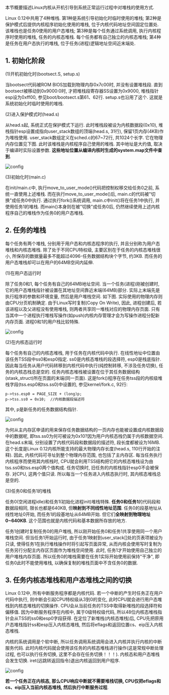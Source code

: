 本节概要描述Linux内核从开机引导到系统正常运行过程中对堆栈的使用方式. 

Linux 0.12中共用了4种堆栈. 第1种是系统引导初始化时临时使用的堆栈; 第2种是保护模式后提供内核程序初始化使用的堆栈, 位于内核代码地址空间固定位置处. 该堆栈也是任务0使用的用户态堆栈; 第3种是每个任务通过系统调用, 执行内核程序时使用的堆栈, 任务的内核态堆栈. 每个任务都有自己独立的内核态堆栈; 第4种是任务在用户态执行的堆栈, 位于任务(进程)逻辑地址空间近末端处. 

## 1. 初始化阶段

(1)开机初始化时(bootsect.S, setup.s)

当bootsect代码被ROM BIOS加载到物理内存0x7c00时, 并没有设置堆栈段. 直到bootsect被移动到0x9000:0时, 才把堆栈段寄存器SS设置为0x9000, 堆栈指针esp设为0xff00, 参见boot/bootsect.s第61、62行. setup.s也沿用了这个. 这就是系统初始化时临时使用的堆栈. 

(2)进入保护模式时(head.s)

从head.s起, 系统正式在保护模式下运行. 此时堆栈段被设为内核数据段(0x10), 堆栈指针esp设置成指向user\_stack数组的顶端(head.s, 31行), 保留1页内存(4KB)作为堆栈使用. user\_stack数组定义在sched.c的67\~72行, 共1024个长字. 它在物理内存位置见下图. 此时该堆栈是内核程序自己使用的堆栈. 其中地址是大约值, 取决于编译时实际设置参数. **这些地址位置从编译内核时生成的system.map文件中查到**. 

![config](images/29.png)

(3)初始化时(main.c)

在init/main.c中, 执行move\_to\_user\_mode()代码把控制权移交给任务0之前, 系统一直使用上述堆栈. 而在执行move\_to\_user\_mode()后, main.c的代码被"切换"成任务0中执行. 通过执行fork()系统调用, main.c中init()将在任务1中执行, 并使用任务1的堆栈. 而main()本身则在被"切换"成任务0后, 仍然继续使用上述内核程序自己的堆栈作为任务0的用户态堆栈. 

## 2. 任务的堆栈

每个任务有两个堆栈, 分别用于用户态和内核态程序的执行, 并且分别称为用户态堆栈和内核态堆栈. 除了处于不同CPU特权级, 主要区别在于任务的内核态堆栈很小, 所保存的数据量最多不能超过4096-任务数据结构块个字节, 约3KB. 而任务的用户态堆栈却可以在用户的64MB空间内延伸. 

(1)在用户态运行时

除了任务0和1, 每个任务有自己的64MB地址空间. 当一个任务(进程)刚被创建时, 它的用户态堆栈指针被设置在其地址空间靠近末端(64MB)部分. 实际上末端先是执行程序的参数和环境变量, 然后是用户堆栈空间. 如下图. 实际使用的物理内存则由CPU分页机制确定. 由于Linux写时复制(Copy On Write), 因此, 进程创建后, 若该进程以及父进程没有使用堆栈, 则两者共享同一堆栈对应的物理内存页面. 只有当其中一个进程执行堆栈写操作(如push)内核内存管理才会为写操作进程分配新内存页面. 进程0和1的用户栈比较特殊. 

![config](images/30.png)

(2)在内核态运行时

每个任务有自己的内核态堆栈, 用于任务在内核代码中执行. 在线性地址中位置由该任务TSS段中ss0和esp0指定. ss0是内核态堆栈的段选择符, esp0是栈底指针. 因此每当任务从用户代码转移到内核代码中执行(纯控制转移, 不涉及任务切换), 任务的内核态栈总是空的. 任务内核态堆栈被设置在位于其任务数据结构(stask\_struct)所在页面的末端(同一页面). 这是fork()程序在任务tss段的内核级堆栈字段(tss.esp0和tss.ss0)中设置的, 参见kernel/fork.c, 92行: 

```
p->tss.esp0 = PAGE_SIZE + (long)p;
p->tss.ss0 = 0x10;  //内核数据段描述符
```

其中, p是新任务的任务数据结构指针. 

![config](images/31.png)

为何从主内存区申请的用来保存任务数据结构的一页内存也能被设置成内核数据段中的数据呢, 即tss.ss0为何可被设为0x10?因为用户内核态栈仍属于内核数据空间. 在head.s末端, 分别设置了内核代码段和数据段的描述符, 段长度都被设为16MB. 这个长度是Linux 0.12内核所能支持的最大物理内存长度(head.s, 110行开始的注释). 因此, 内核代码可寻址到整个物理内存范围, 也包括了主内存区. 每当任务执行内核程序而使用其内核栈时, CPU就会利用TSS结构把它的内核态堆栈设为由tss.ss0和tss.esp0两个值构成. 任务切换时, 旧任务的内核栈指针esp0不会被保存. 对CPU, 这两个值只读. 所以每当一个任务进入内核态执行时, 其内核态堆栈总是空的. 

(3)任务0和任务1的堆栈

任务0(空闲进程idle)和任务1(初始化进程init)堆栈特殊. **任务0和任务1**的代码段和数据段相同, 限长也都是640KB, 但**映射到不同线性地址范围**. 任务0的段基地址从线性地址0开始, 而任务1的段基地址从64MB开始. 但它们**全映射到物理地址0\~640KB**. 这个范围也就是内核代码和基本数据所存放的地方. 

任务1创建时复制任务0的用户堆栈, 所以刚开始任务0和任务1共享使用同一个用户堆栈空间. 但当任务1开始运行时, 由于任务1映射到user\_stack[]处的页表项被设为只读, 使得任务1在执行堆栈操作时将引起写页面异常, 从而内核会使用写时复制为任务另行分配主内存区页面作为堆栈空间使用. 此时, 任务1才开始使用自己独立的用户堆栈内存页面. 所以任务0的堆栈需要在任务1实际开始使用前保持"干净", 即任务0此时不能使用堆栈, 以确保复制的堆栈页面中不含任务0的数据. 

## 3. 任务内核态堆栈和用户态堆栈之间的切换

Linux 0.12中, 所有中断服务程序都是内核代码. 若一个中断的产生时任务正在用户代码中执行, 则中断会引起CPU特权级从3到0的变化, 此时CPU就会进行用户态堆栈到内核态堆栈的切换操作. CPU会从当前任务的TSS中取得新堆栈的段选择符和偏移值. 因为中断服务程序在内核中, 属于0级特权级代码, 所以48位内核态堆栈指针会从TSS的ss0和esp0字段获得. 在定位了新堆栈(内核态堆栈)后, CPU先把原用户态堆栈指针ss和esp压入内核态堆栈, 然后将eflags和返回位置cs、eip压入内核态堆栈. 

内核的系统调用是个软中断, 所以任务调用系统调用会进入内核并执行内核的中断服务代码. 此时内核代码就会使用该任务的内核态堆栈进行操作(这是常规中断处理过程, 也可以执行任务切换, 这里不会存在任务切换！！！). 内核态和用户态堆栈会发生切换. iret(远跳转返回指令)退出内核返回到用户程序. 

![config](images/32.png)

**若一个任务正在内核态, 那么CPU响应中断就不需要堆栈切换, CPU仅把eflags和cs、eip压入当前内核态堆栈, 然后执行中断服务过程**. 

